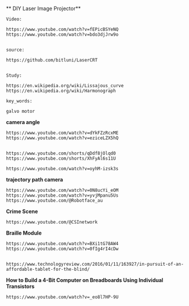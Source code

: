






** DIY Laser Image Projector**


```
Video:

https://www.youtube.com/watch?v=fEPicBSYeNQ
https://www.youtube.com/watch?v=bdo3djJrw9o


source:

https://github.com/bitluni/LaserCRT


Study:

https://en.wikipedia.org/wiki/Lissajous_curve
https://en.wikipedia.org/wiki/Harmonograph

key_words:

galvo motor

```


**camera angle**

```
https://www.youtube.com/watch?v=dYkFZzRcxME
https://www.youtube.com/watch?v=eziceLZX5hQ


https://www.youtube.com/shorts/qDdf8jOlqd0
https://www.youtube.com/shorts/XhFyAl6s11U

https://www.youtube.com/watch?v=oyhM-izsk3s

```

**trajectory path camera**

```
https://www.youtube.com/watch?v=0N8ucYi_eOM
https://www.youtube.com/watch?v=yvjMpanu5Us
https://www.youtube.com/@Robotface_au
```



**Crime Scene**

```
https://www.youtube.com/@CSInetwork
```




**Braille Module**

```
https://www.youtube.com/watch?v=BXi1tG78AW4
https://www.youtube.com/watch?v=0fIg4rI4cDw


https://www.technologyreview.com/2016/01/11/163927/in-pursuit-of-an-affordable-tablet-for-the-blind/
```


**How to Build a 4-Bit Computer on Breadboards Using Individual Transistors**

```
https://www.youtube.com/watch?v=_eo8l7HP-9U
```
